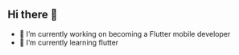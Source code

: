 ## Hi there 👋

<!--
**TDH9001/TDH9001** is a ✨ _special_ ✨ repository because its `README.md` (this file) appears on your GitHub profile.

Here are some ideas to get you started:

- 🔭 I’m currently working on becoming a flutter mobile developer
- 🌱 I’m currently learning flutter 

-->
- 🔭 I’m currently working on becoming a Flutter mobile developer
- 🌱 I’m currently learning flutter 
